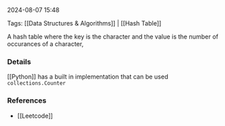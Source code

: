 
2024-08-07 15:48

Tags: [[Data Structures & Algorithms]] | [[Hash Table]]

A hash table where the key is the character and the value is the number of occurances of a character, 

### Details

[[Python]] has a built in implementation that can be used `collections.Counter`

### References
- [[Leetcode]]

